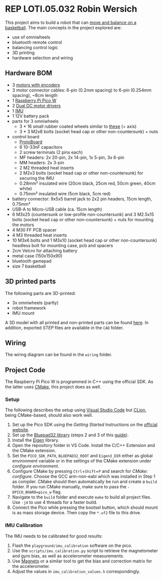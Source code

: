 # REP LOTI.05.032 Robin Wersich

This project aims to build a robot that can [move and balance on a basketball](https://www.youtube.com/watch?v=eqhnZmMAU6M).
The main concepts in the project explored are:

- use of omniwheels
- bluetooth remote control
- balancing control logic
- 3D printing
- hardware selection and wiring

## Hardware BOM

- 3 [motors with encoders](https://gopigo.io/gopigo3-motor-replacement-kit/)
- 3 motor connector cables: 6-pin (0.2mm spacing) to 6-pin (0.254mm spacing), ~8cm length
- 1 [Raspberry Pi Pico W](https://www.raspberrypi.com/products/raspberry-pi-pico/)
- 2 [Dual DC motor drivers](https://www.tme.eu/ee/en/details/df-dri0044/motor-control-modules/dfrobot/dri0044/)
- 1 [IMU](https://www.pololu.com/product/2863)
- 1 12V battery pack
- parts for 3 omniwheels
  - 3 \* 16 small rubber coated wheels similar to [these](https://www.aliexpress.com/item/2054027643.html) (+ axis)
  - 3 \* 3 M2x8  bolts (socket head cap or other non-countersunk) + nuts
- control board
  - [ProtoBoard](https://www.dfrobot.com/product-660.html)
  - 6 10-33nF capacitors
  - 2 screw terminals (2 pins each)
  - MF headers: 2x 20-pin, 2x 14-pin, 1x 5-pin, 3x 6-pin
  - MM headers: 2x 3-pin
  - 2 M2 threaded heat inserts
  - 2 M2x3 bolts (socket head cap or other non-countersunk) for securing the IMU
  - 0.28mm² insulated wire (20cm black, 25cm red, 50cm green, 40cm white)
  - 0.75mm² insulated wire (5cm black, 5cm red)
- battery connector: 9x5x5 barrel jack to 2x2 pin headers, 15cm length, 0.75mm²
- USB-A to Micro-USB cable (ca. 15cm length)
- 6 M3x25 (countersunk or low-profile non-countersunk) and 3 M2.5x15 bolts (socket head cap or other non-countersunk) + nuts for mounting the motors
- 4 M30 FF PCB spacer
- 4 M3 threaded heat inserts
- 10 M3x6 bolts and 1 M3x10 (socket head cap or other non-countersunk) headless bolt for mounting case, pcb and spacers
- 2cm Velcro for attaching battery
- metal case (150x150x90)
- bluetooth gamepad
- size 7 basketball

## 3D printed parts

The following parts are 3D-printed:

- 3x omniwheels (partly)
- robot framework
- IMU mount

A 3D model with all printed and non-printed parts can be found [here](https://cad.onshape.com/documents/aef269c9421a5698f51293a2/w/28d1817e881a7e140ad68222/e/52373abffadf50390ef456f1).
In addition, exported _STEP_ files are available in the `CAD` folder.

## Wiring

The wiring diagram can be found in the `wiring` folder.

## Project Code

The Raspberry Pi Pico W is programmed in C++ using the official SDK. As the latter uses [CMake](https://cmake.org/), this project does as well.

### Setup

The following describes the setup using [Visual Studio Code](https://code.visualstudio.com/) but [CLion](https://www.jetbrains.com/de-de/clion/), being CMake-based, should also work well.

1. Set up the Pico SDK using the _Getting Started_ Instructions on the [official website](https://www.raspberrypi.com/documentation/microcontrollers/raspberry-pi-pico.html).
1. Set up the [Bluepad32 library](https://github.com/ricardoquesada/bluepad32) (steps 2 and 3 of this [guide](https://bluepad32.readthedocs.io/en/latest/plat_picow/)).
1. Install the [Eigen](https://eigen.tuxfamily.org/index.php?title=Main_Page) library.
1. Open the repository folder in VS Code. Install the C/C++ Extension and the CMake extension.
1. Set the `PICO_SDK_PATH`, `BLUEPAD32_ROOT` and `Eigen3_DIR` either as global environment variable or in the settings of the CMake extension under _configure environment_.
1. Configure CMake by pressing `Ctrl`+`Shift`+`P` and search for _CMake: configure_. Choose the GCC arm-non-eabi which was installed in Step 1 as compiler. CMake should then automatically be run and create a `build` folder.
   If you run CMake manually, make sure to pass the `-DPICO_BOARD=pico_w` flag.
1. Navigate to the `build` folder and execute `make` to build all project files. Use `-j4` to use 4 threads for a faster build.
1. Connect the Pico while pressing the bootsel button, which should mount is as mass storage device. Then copy the `*.uf2` file to this drive.

### IMU Calibration
The IMU needs to be calibrated for good results:
1. Flash the `playground/imu_calibration` software on the pico.
1. Use the `scripts/imu_calibration.py` script to retrieve the magnetometer and gyro bias, as well as accelerometer measurements.
1. Use [Magneto](https://sailboatinstruments.blogspot.com/2011/09/improved-magnetometer-calibration-part.html) or a similar tool to get the bias and correction matrix for the accelerometer.
1. Adjust the values in `imu_calibration_values.h` correspondingly.
